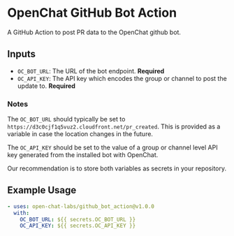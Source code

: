 # OpenChat GitHub Bot Action

A GitHub Action to post PR data to the OpenChat github bot.

## Inputs

- `OC_BOT_URL`: The URL of the bot endpoint. **Required**
- `OC_API_KEY`: The API key which encodes the group or channel to post the update to. **Required**

### Notes

The `OC_BOT_URL` should typically be set to `https://d3c0cjf1q5vuz2.cloudfront.net/pr_created`. This is provided as a variable in case the location changes in the future.

The `OC_API_KEY` should be set to the value of a group or channel level API key generated from the installed bot with OpenChat.

Our recommendation is to store both variables as secrets in your repository.

## Example Usage

```yaml
- uses: open-chat-labs/github_bot_action@v1.0.0
  with:
    OC_BOT_URL: ${{ secrets.OC_BOT_URL }}
    OC_API_KEY: ${{ secrets.OC_API_KEY }}
```
